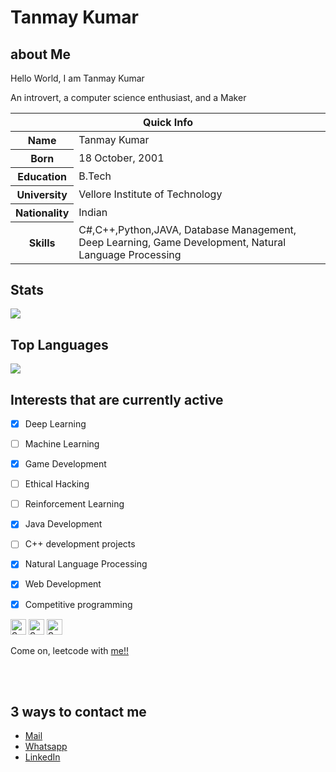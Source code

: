 # Tanmay Kumar

## about Me

Hello World, I am Tanmay Kumar

An introvert, a computer science enthusiast, and a Maker
<table>
<thead>
<tr>
<th colspan="2">Quick Info</th>
</tr>
</thead>
<tbody>
<tr><th scope='row'>Name</th><td>Tanmay Kumar</td></tr>
<tr><th scope='row'>Born</th><td><time datetime="2001-10-18 08:00">18 October, 2001</time></td></tr>
<tr><th scope='row'>Education</th><td>B.Tech</td></tr>
<tr><th scope='row'>University</th><td>Vellore Institute of Technology</td></tr>
<tr><th scope='row'>Nationality</th><td>Indian</td></tr>
<tr><th scope='row'>Skills</th><td>C#,C++,Python,JAVA, Database Management, Deep Learning, Game Development, Natural Language Processing</td></tr>
</tbody>
</table>

## Stats
![](https://github-readme-stats.vercel.app/api?username=TanmayKumar-EngStud&hide=stars,issues)

## Top Languages
![](https://github-readme-stats.vercel.app/api/top-langs/?username=TanmayKumar-EngStud)
## Interests that are currently active
- [X] Deep Learning
- [ ] Machine Learning 
- [X] Game Development
- [ ] Ethical Hacking
- [ ] Reinforcement Learning
- [X] Java Development
- [ ] C++ development projects
- [X] Natural Language Processing
- [X] Web Development
- [X] Competitive programming


[<img src="https://api.speedtyper.dev/users/TanmayKumar-EngStud/badges/averagewpm" alt="SpeedTyper.dev avg wpm" height="25">](https://www.speedtyper.dev/profile/TanmayKumar-EngStud) 
[<img src="https://api.speedtyper.dev/users/TanmayKumar-EngStud/badges/topwpm" alt="SpeedTyper.dev top wpm" height="25">](https://www.speedtyper.dev/profile/TanmayKumar-EngStud) 
[<img src="https://api.speedtyper.dev/users/TanmayKumar-EngStud/badges/gamecount" alt="SpeedTyper.dev games" height="25">](https://www.speedtyper.dev/profile/TanmayKumar-EngStud)


Come on, leetcode with <a href="https://leetcode.com/TanmayKumar/">me!!</a>

<br><br>
## 3 ways to contact me

<ul>
<li><a href="mailto:tanmay44a@gmail.com" rel="me">Mail</a></li>
<li><a href="https://wa.me/7296876969?text=Hi" rel="me">Whatsapp</a>
</li>
<li><a href="https://www.linkedin.com/in/tanmay-kumar-55a8a81a5" rel="me">LinkedIn</a> </li>
</ul>
